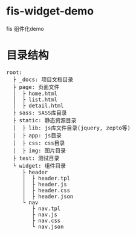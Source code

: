 # fis-widget-demo
fis 组件化demo

# 目录结构
<pre>
root:
  ├ _docs: 项目文档目录
  ├ page: 页面文件
  │  ├ home.html
  │  ├ list.html
  │  ├ detail.html
  ├ sass: SASS库目录
  ├ static: 静态资源目录
  │  ├ lib: js库文件目录(jquery, zepto等)
  │  ├ app: js目录
  │  ├ css: css目录
  │  ├ img: 图片目录
  ├ test: 测试目录
  └ widget: 组件目录
     ├ header
     │  ├ header.tpl
     │  ├ header.js
     │  ├ header.css
     │  ├ header.json
     └ nav
        ├ nav.tpl
        ├ nav.js
        ├ nav.css
        └ nav.json
</pre>